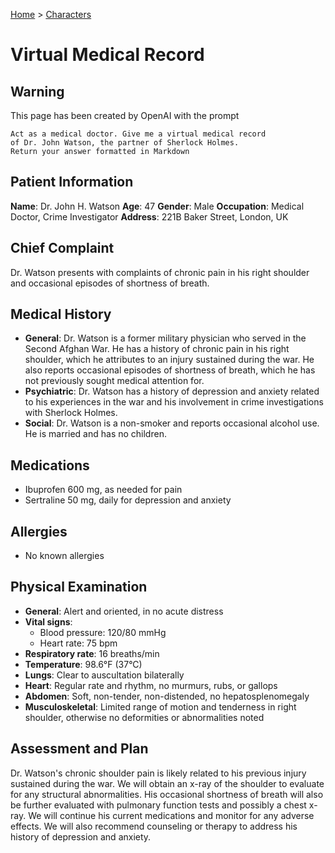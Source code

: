 [Home](/) > [Characters](/characters)
# Virtual Medical Record

## Warning
This page has been created by OpenAI with the prompt
```
Act as a medical doctor. Give me a virtual medical record 
of Dr. John Watson, the partner of Sherlock Holmes.
Return your answer formatted in Markdown
```
## Patient Information

**Name**: Dr. John H. Watson
**Age**: 47
**Gender**: Male
**Occupation**: Medical Doctor, Crime Investigator
**Address**: 221B Baker Street, London, UK

## Chief Complaint

Dr. Watson presents with complaints of chronic pain in his right shoulder and occasional episodes of shortness of breath.

## Medical History

- **General**: Dr. Watson is a former military physician who served in the Second Afghan War. He has a history of chronic pain in his right shoulder, which he attributes to an injury sustained during the war. He also reports occasional episodes of shortness of breath, which he has not previously sought medical attention for.
- **Psychiatric**: Dr. Watson has a history of depression and anxiety related to his experiences in the war and his involvement in crime investigations with Sherlock Holmes.
- **Social**: Dr. Watson is a non-smoker and reports occasional alcohol use. He is married and has no children.

## Medications

- Ibuprofen 600 mg, as needed for pain
- Sertraline 50 mg, daily for depression and anxiety

## Allergies

- No known allergies

## Physical Examination

- **General**: Alert and oriented, in no acute distress
- **Vital signs**:
    - Blood pressure: 120/80 mmHg
    - Heart rate: 75 bpm
- **Respiratory rate**: 16 breaths/min
- **Temperature**: 98.6°F (37°C)
- **Lungs**: Clear to auscultation bilaterally
- **Heart**: Regular rate and rhythm, no murmurs, rubs, or gallops
- **Abdomen**: Soft, non-tender, non-distended, no hepatosplenomegaly
- **Musculoskeletal**: Limited range of motion and tenderness in right shoulder, otherwise no deformities or abnormalities noted

## Assessment and Plan

Dr. Watson's chronic shoulder pain is likely related to his previous injury sustained during the war. We will obtain an x-ray of the shoulder to evaluate for any structural abnormalities. His occasional shortness of breath will also be further evaluated with pulmonary function tests and possibly a chest x-ray. We will continue his current medications and monitor for any adverse effects. We will also recommend counseling or therapy to address his history of depression and anxiety.